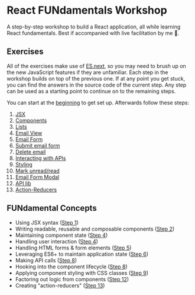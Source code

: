 # React FUNdamentals Workshop

A step-by-step workshop to build a React application, all while learning React fundamentals. Best if accompanied with live facilitation by me 🙂.

## Exercises

All of the exercises make use of [ES.next](http://www.benmvp.com/learning-es6-series/), so you may need to brush up on the new JavaScript features if they are unfamiliar. Each step in the workshop builds on top of the previous one. If at any point you get stuck, you can find the answers in the source code of the current step. Any step can be used as a starting point to continue on to the remaining steps.

You can start at the [beginning](00-begin/) to get set up. Afterwards follow these steps:

1. [JSX](01-jsx/)
1. [Components](02-components/)
1. [Lists](03-lists/)
1. [Email View](04-email-view/)
1. [Email Form](05-email-form/)
1. [Submit email form](06-submit-email-form/)
1. [Delete email](07-delete-email/)
1. [Interacting with APIs](08-api/)
1. [Styling](09-styling/)
1. [Mark unread/read](10-mark-unread/)
1. [Email Form Modal](11-email-form-modal/)
1. [API lib](12-api-lib/)
1. [Action-Reducers](13-action-reducers/)

## FUNdamental Concepts

- Using JSX syntax ([Step 1](01-jsx/))
- Writing readable, reusable and composable components ([Step 2](02-components/))
- Maintaining component state ([Step 4](04-email-view/))
- Handling user interaction ([Step 4](04-email-view/))
- Handling HTML forms & form elements ([Step 5](05-email-form/))
- Leveraging ES6+ to maintain application state ([Step 6](06-submit-email-form/))
- Making API calls ([Step 8](08-api/))
- Hooking into the component lifecycle ([Step 8](08-api/))
- Applying component styling with CSS classes ([Step 9](09-styling/))
- Factoring out logic from components ([Step 12](12-api-lib/))
- Creating "action-reducers" ([Step 13](13-action-reducers/))
